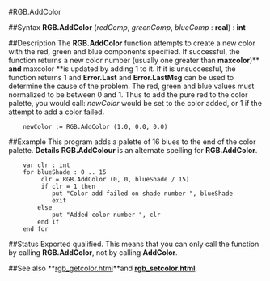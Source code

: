 
#RGB.AddColor

##Syntax
**RGB.AddColor** (*redComp*, *greenComp*, *blueComp* : **real**) : **int**



##Description
The **RGB.AddColor** function attempts to create a new color with the red, green and blue components specified. If successful, the function returns a new color number (usually one greater than **maxcolor**)** **and** maxcolor **is updated by adding 1 to it. If it is unsuccessful, the function returns 1 and **Error.Last** and **Error.LastMsg** can be used to determine the cause of the problem. 
The red, green and blue values must normalized to be between 0 and 1. Thus to add the pure red to the color palette, you would call:
*newColor* would be set to the color added, or 1 if the attempt to add a color failed.


        newColor := RGB.AddColor (1.0, 0.0, 0.0)
##Example
This program adds a palette of 16 blues to the end of the color palette.
**Details** **RGB.AddColour** is an alternate spelling for **RGB.AddColor**.


        var clr : int
        for blueShade : 0 .. 15
             clr = RGB.AddColor (0, 0, blueShade / 15)
             if clr = 1 then
                put "Color add failed on shade number ", blueShade
                exit
            else
                put "Added color number ", clr
            end if
        end for
##Status
Exported qualified.
This means that you can only call the function by calling **RGB.AddColor**, not by calling **AddColor**.



##See also
**[rgb_getcolor.html](RGB.GetColor)**and **[rgb_setcolor.html](RGB.SetColor)**.


